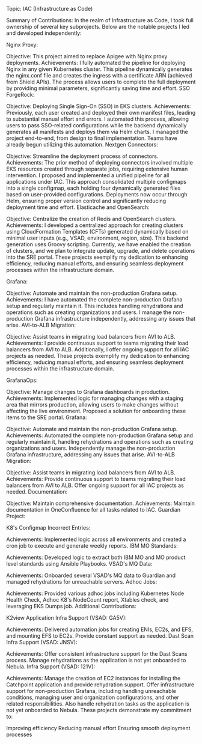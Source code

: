 Topic: IAC (Infrastructure as Code)

Summary of Contributions:
In the realm of Infrastructure as Code, I took full ownership of several key subprojects. Below are the notable projects I led and developed independently:

Nginx Proxy:

Objective: This project aimed to replace Apigee with Nginx proxy deployments.
Achievements: I fully automated the pipeline for deploying Nginx in any given Kubernetes cluster. This pipeline dynamically generates the nginx.conf file and creates the ingress with a certificate ARN (achieved from Shield APIs). The process allows users to complete the full deployment by providing minimal parameters, significantly saving time and effort.
SSO ForgeRock:

Objective: Deploying Single Sign-On (SSO) in EKS clusters.
Achievements: Previously, each user created and deployed their own manifest files, leading to substantial manual effort and errors. I automated this process, allowing users to pass SSO-related configurations while the backend dynamically generates all manifests and deploys them via Helm charts. I managed the project end-to-end, from design to final implementation. Teams have already begun utilizing this automation.
Nextgen Connectors:

Objective: Streamline the deployment process of connectors.
Achievements: The prior method of deploying connectors involved multiple EKS resources created through separate jobs, requiring extensive human intervention. I proposed and implemented a unified pipeline for all applications under IAC. This approach consolidated multiple configmaps into a single configmap, each holding four dynamically generated files based on user-provided configurations. Deployments now occur through Helm, ensuring proper version control and significantly reducing deployment time and effort.
Elasticache and OpenSearch:

Objective: Centralize the creation of Redis and OpenSearch clusters.
Achievements: I developed a centralized approach for creating clusters using CloudFormation Templates (CFTs) generated dynamically based on minimal user inputs (e.g., VSAD, environment, region, size). This backend generation uses Groovy scripting. Currently, we have enabled the creation of clusters, and we plan to integrate update, upgrade, and delete operations into the SRE portal.
These projects exemplify my dedication to enhancing efficiency, reducing manual efforts, and ensuring seamless deployment processes within the infrastructure domain.



Grafana:

Objective: Automate and maintain the non-production Grafana setup.
Achievements: I have automated the complete non-production Grafana setup and regularly maintain it. This includes handling rehydrations and operations such as creating organizations and users. I manage the non-production Grafana infrastructure independently, addressing any issues that arise.
AVI-to-ALB Migration:

Objective: Assist teams in migrating load balancers from AVI to ALB.
Achievements: I provide continuous support to teams migrating their load balancers from AVI to ALB. Additionally, I offer ongoing support for all IAC projects as needed.
These projects exemplify my dedication to enhancing efficiency, reducing manual efforts, and ensuring seamless deployment processes within the infrastructure domain.



GrafanaOps:

Objective: Manage changes to Grafana dashboards in production.
Achievements: Implemented logic for managing changes with a staging area that mirrors production, allowing users to make changes without affecting the live environment. Proposed a solution for onboarding these items to the SRE portal.
Grafana:

Objective: Automate and maintain the non-production Grafana setup.
Achievements: Automated the complete non-production Grafana setup and regularly maintain it, handling rehydrations and operations such as creating organizations and users. Independently manage the non-production Grafana infrastructure, addressing any issues that arise.
AVI-to-ALB Migration:

Objective: Assist teams in migrating load balancers from AVI to ALB.
Achievements: Provide continuous support to teams migrating their load balancers from AVI to ALB. Offer ongoing support for all IAC projects as needed.
Documentation:

Objective: Maintain comprehensive documentation.
Achievements: Maintain documentation in OneConfluence for all tasks related to IAC.
Guardian Project:

K8's Configmap Incorrect Entries:

Achievements: Implemented logic across all environments and created a cron job to execute and generate weekly reports.
IBM MO Standards:

Achievements: Developed logic to extract both IBM MO and MO product level standards using Ansible Playbooks.
VSAD's MQ Data:

Achievements: Onboarded several VSAD's MQ data to Guardian and managed rehydrations for unreachable servers.
Adhoc Jobs:

Achievements: Provided various adhoc jobs including Kubernetes Node Health Check, Adhoc K8's NodeCount report, Xtables check, and leveraging EKS Dumps job.
Additional Contributions:

K2view Application Infra Support (VSAD: GA5V):

Achievements: Delivered automation jobs for creating ENIs, EC2s, and EFS, and mounting EFS to EC2s. Provide constant support as needed.
Dast Scan Infra Support (VSAD: JNSV):

Achievements: Offer consistent infrastructure support for the Dast Scans process. Manage rehydrations as the application is not yet onboarded to Nebula.
Infra Support (VSAD: 121V):

Achievements: Manage the creation of EC2 instances for installing the Catchpoint application and provide rehydration support. Offer infrastructure support for non-production Grafana, including handling unreachable conditions, managing user and organization configurations, and other related responsibilities. Also handle rehydration tasks as the application is not yet onboarded to Nebula.
These projects demonstrate my commitment to:

Improving efficiency
Reducing manual effort
Ensuring smooth deployment processes
